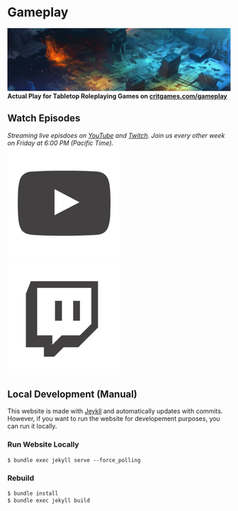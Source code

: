 # Gameplay
[<img alt="Streaming Gameplay" src="assets/images/headers/dungeon.webp" />](https://github.com/critgames/gameplay)
**Actual Play for Tabletop Roleplaying Games on [critgames.com/gameplay](https://critgames.com/gameplay)**

## Watch Episodes
*Streaming live episdoes on [YouTube](http://youtube.critgames.com) and [Twitch](http://twitch.critgames.com). Join us every other week on Friday at 6:00 PM (Pacific Time).*
<br />
[<img alt="YouTube" height="256px" width="256px" src="assets/images/youtube.webp" />](https://www.youtube.com/@CritGamesllc)
[<img alt="Twitter" height="256px" width="256px" src="assets/images/twitter.webp" />](https://www.twitch.tv/critgamesllc)

## Local Development (Manual)
This website is made with [Jeykll](https://jekyllrb.com/) and automatically updates with commits. However, if you want to run the website for developement purposes, you can run it locally.

### Run Website Locally
```
$ bundle exec jekyll serve --force_polling
```

### Rebuild
```
$ bundle install
$ bundle exec jekyll build
```

